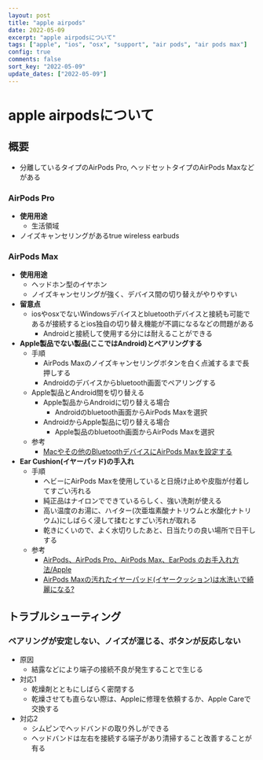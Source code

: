 ```yaml
---
layout: post
title: "apple airpods"
date: 2022-05-09
excerpt: "apple airpodsについて"
tags: ["apple", "ios", "osx", "support", "air pods", "air pods max"]
config: true
comments: false
sort_key: "2022-05-09"
update_dates: ["2022-05-09"]
---
```



# apple airpodsについて

## 概要
 - 分離しているタイプのAirPods Pro, ヘッドセットタイプのAirPods Maxなどがある

### AirPods Pro
 - **使用用途**
   - 生活領域
 - ノイズキャンセリングがあるtrue wireless earbuds

### AirPods Max
 - **使用用途**
   - ヘッドホン型のイヤホン
   - ノイズキャンセリングが強く、デバイス間の切り替えがやりやすい
 - **留意点**
   - iosやosxでないWindowsデバイスとbluetoothデバイスと接続も可能であるが接続するとios独自の切り替え機能が不調になるなどの問題がある
     - Androidと接続して使用する分には耐えることができる
 - **Apple製品でない製品(ここではAndroid)とペアリングする** 
   - 手順
     - AirPods Maxのノイズキャンセリングボタンを白く点滅するまで長押しする
     - Androidのデバイスからbluetooth画面でペアリングする
   - Apple製品とAndroid間を切り替える
     - Apple製品からAndroidに切り替える場合
       - Androidのbluetooth画面からAirPods Maxを選択
     - AndroidからApple製品に切り替える場合
       - Apple製品のbluetooth画面からAirPods Maxを選択
   - 参考
     - [Macやその他のBluetoothデバイスにAirPods Maxを設定する](https://support.apple.com/ja-jp/HT211887)
 - **Ear Cushion(イヤーパッド)の手入れ**
   - 手順
     - ヘビーにAirPods Maxを使用していると日焼け止めや皮脂が付着してすごい汚れる
     - 純正品はナイロンでできているらしく、強い洗剤が使える
     - 高い温度のお湯に、ハイター(次亜塩素酸ナトリウムと水酸化ナトリウム)にしばらく浸して揉むとすごい汚れが取れる
     - 乾きにくいので、よく水切りしたあと、日当たりの良い場所で日干しする 
   - 参考
     - [AirPods、AirPods Pro、AirPods Max、EarPods のお手入れ方法/Apple](https://support.apple.com/ja-jp/HT208729)
     - [AirPods Maxの汚れたイヤーパッド(イヤークッション)は水洗いで綺麗になる?](https://iyusuke.net/airpodsmax-earpad/)

## トラブルシューティング

### ペアリングが安定しない、ノイズが混じる、ボタンが反応しない
 - 原因
   - 結露などにより端子の接続不良が発生することで生じる
 - 対応1
   - 乾燥剤とともにしばらく密閉する
   - 乾燥させても直らない際は、Appleに修理を依頼するか、Apple Careで交換する
 - 対応2
   - シムピンでヘッドバンドの取り外しができる
   - ヘッドバンドは左右を接続する端子があり清掃すること改善することが有る
